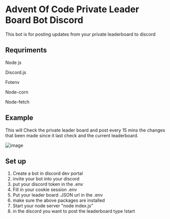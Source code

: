 # Advent Of Code Private Leader Board Bot Discord 
This bot is for posting updates from your private leaderboard to discord

## Requriments
Node js 

Discord.js 

Fotenv

Node-corn

Node-fetch

## Example
This will Check the private leader board and post every 15 mins the changes that been made since it last check and the current leaderboard.


![image](https://user-images.githubusercontent.com/72324766/205526423-8393e083-ec87-4825-b8df-9b628b30418e.png)

## Set up
1. Create a bot in discord dev portal
2. invite your bot into your discord
3. put your discord token in the .env
4. Fill in your cookie session .env
5. Put your leader board .JSON url in the .env
6. make sure the above packages are installed
7. Start your node server "node index.js"
8. in the discord you want to post the leaderboard type !start
